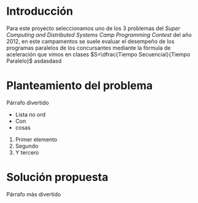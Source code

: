 # Introducción

Para este proyecto seleccionamos uno de los 3 problemas del *Super Computing and Distributed Systems Camp Programming Contest* del año 2012, en este campamentos se suele evaluar el desempeño de los programas paralelos de los concursantes mediante la fórmula de aceleración que vimos en clases $S=\dfrac{Tiempo Secuencial}{Tiempo Paralelo}$  asdasdasd

# Planteamiento del problema

Párrafo divertido

* Lista no ord
* Con 
* cosas 

1. Primer elemento
1. Segundo
1. Y tercero

# Solución propuesta

Párrafo más divertido